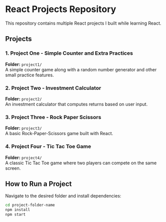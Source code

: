 # React Projects Repository

This repository contains multiple React projects I built while learning React.

## Projects

### 1. Project One - Simple Counter and Extra Practices
**Folder:** `project1/`  
A simple counter game along with a random number generator and other small practice features.

### 2. Project Two - Investment Calculator
**Folder:** `project2/`  
An investment calculator that computes returns based on user input.

### 3. Project Three - Rock Paper Scissors
**Folder:** `project3/`  
A basic Rock-Paper-Scissors game built with React.

### 4. Project Four - Tic Tac Toe Game
**Folder:** `project4/`  
A classic Tic Tac Toe game where two players can compete on the same screen.

## How to Run a Project

Navigate to the desired folder and install dependencies:

```bash
cd project-folder-name
npm install
npm start
